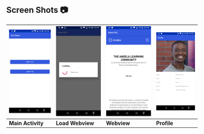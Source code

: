 ## Screen Shots :camera:
![Main Activity Image](app/src/main/res/drawable/main-activity.png) | ![Loading Image](app/src/main/res/drawable/loading.png) | ![WebView Image](app/src/main/res/drawable/alc-webview.png)| ![Profile Image](app/src/main/res/drawable/profile.png)
---------------------------------------------------------------|------------------------------------------------------------|--------------------------------------------------------------|----------------------------------------------------------
**Main Activity** | **Load Webview** | **Webview**| **Profile**